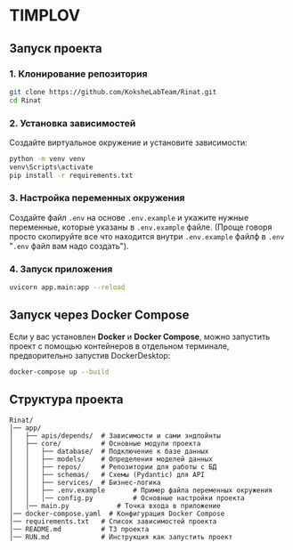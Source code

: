 # TIMPLOV

## Запуск проекта

### 1. Клонирование репозитория
```bash
git clone https://github.com/KoksheLabTeam/Rinat.git
cd Rinat
```

### 2. Установка зависимостей
Создайте виртуальное окружение и установите зависимости:
```bash
python -m venv venv
venv\Scripts\activate 
pip install -r requirements.txt
```

### 3. Настройка переменных окружения
Создайте файл `.env` на основе `.env.example` и укажите нужные переменные, которые указаны в `.env.example` файле. (Проще говоря просто скопируйте все что находится внутри `.env.example` файлф в `.env` "`.env` файл вам надо создать"). 

### 4. Запуск приложения
```bash
uvicorn app.main:app --reload
```

## Запуск через Docker Compose
Если у вас установлен **Docker** и **Docker Compose**, можно запустить проект с помощью контейнеров в отдельном терминале, предворительно запустив DockerDesktop:
```bash
docker-compose up --build
```

## Структура проекта
```
Rinat/
│── app/
│   ├── apis/depends/  # Зависимости и сами эндпойнты
│   ├── core/          # Основные модули проекта
│   │   ├── database/  # Подключение к базе данных
│   │   ├── models/    # Определения моделей данных
│   │   ├── repos/     # Репозитории для работы с БД
│   │   ├── schemas/   # Схемы (Pydantic) для API
│   │   ├── services/  # Бизнес-логика
│   │   ├── .env.example       # Пример файла переменных окружения
│   │   │── config.py          # Основные настройки проекта
│   │── main.py            # Точка входа в приложение
│── docker-compose.yaml  # Конфигурация Docker Compose
│── requirements.txt   # Список зависимостей проекта
│── README.md          # ТЗ проекта
│── RUN.md             # Инструкция как запустить проект
```